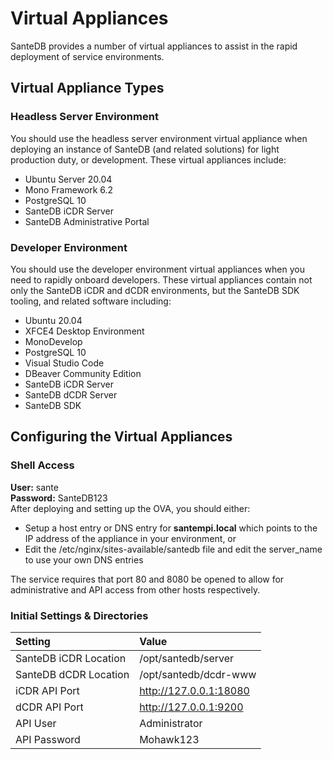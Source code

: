 # Virtual Appliances

SanteDB provides a number of virtual appliances to assist in the rapid deployment of service environments. 

## Virtual Appliance Types

### Headless Server Environment

You should use the headless server environment virtual appliance when deploying an instance of SanteDB \(and related solutions\) for light production duty, or development. These virtual appliances include:

* Ubuntu Server 20.04
* Mono Framework 6.2
* PostgreSQL 10
* SanteDB iCDR Server
* SanteDB Administrative Portal

### Developer Environment

You should use the developer environment virtual appliances when you need to rapidly onboard developers. These virtual appliances contain not only the SanteDB iCDR and dCDR environments, but the SanteDB SDK tooling, and related software including:

* Ubuntu 20.04
* XFCE4 Desktop Environment
* MonoDevelop 
* PostgreSQL 10
* Visual Studio Code 
* DBeaver Community Edition
* SanteDB iCDR Server
* SanteDB dCDR Server
* SanteDB SDK

## Configuring the Virtual Appliances

### **Shell Access**

**User:** sante  
**Password:** SanteDB123  
After deploying and setting up the OVA, you should either:

* Setup a host entry or DNS entry for **santempi.local** which points to the IP address of the appliance in your environment, or
* Edit the /etc/nginx/sites-available/santedb file and edit the server\_name to use your own DNS entries

The service requires that port 80 and 8080 be opened to allow for administrative and API access from other hosts respectively.

### Initial Settings & Directories

| Setting | Value |
| :--- | :--- |
| SanteDB iCDR Location | /opt/santedb/server |
| SanteDB dCDR Location | /opt/santedb/dcdr-www |
| iCDR API Port | http://127.0.0.1:18080 |
| dCDR API Port | http://127.0.0.1:9200 |
| API User | Administrator |
| API Password | Mohawk123 |


